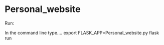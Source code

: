 # Personal_website

Run:

In the command line type....
    export FLASK_APP=Personal_website.py
    flask run
